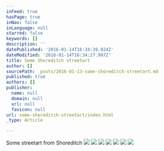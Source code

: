 ```yaml
---
inFeed: true
hasPage: true
inNav: false
inLanguage: null
starred: false
keywords: []
description: ''
datePublished: '2016-01-14T16:34:39.024Z'
dateModified: '2016-01-14T16:34:27.997Z'
title: Some Shoreditch streetart
author: []
sourcePath: _posts/2016-01-13-some-shoreditch-streetart.md
published: true
authors: []
publisher:
  name: null
  domain: null
  url: null
  favicon: null
url: some-shoreditch-streetart/index.html
_type: Article

---
```

Some streetart from Shoreditch
![](https://the-grid-user-content.s3-us-west-2.amazonaws.com/931e622f-80e0-4437-b162-3fdf072cb690.jpg)
![](https://the-grid-user-content.s3-us-west-2.amazonaws.com/53e9f57a-ffa3-4021-a2e0-6bc28e60840d.jpg)
![](https://the-grid-user-content.s3-us-west-2.amazonaws.com/3edf7418-67d8-44fd-b696-650abea26ab4.jpg)
![](https://the-grid-user-content.s3-us-west-2.amazonaws.com/945fca02-d6d2-4401-b9b6-e7ffc8e2f835.jpg)
![](https://the-grid-user-content.s3-us-west-2.amazonaws.com/48e6be86-c0c5-4ae7-914a-4325ef40fc15.jpg)
![](https://the-grid-user-content.s3-us-west-2.amazonaws.com/b4c019dd-75ac-4a24-88e0-a6c728ca7e6f.jpg)
![](https://the-grid-user-content.s3-us-west-2.amazonaws.com/128a65e8-aea3-4bb0-960e-ba534840d673.JPG)